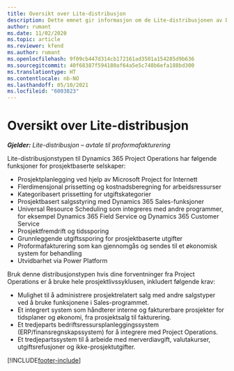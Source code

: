 ```yaml
---
title: Oversikt over Lite-distribusjon
description: Dette emnet gir informasjon om de Lite-distribusjonen av Dynamics 365 Project Operations.
author: rumant
ms.date: 11/02/2020
ms.topic: article
ms.reviewer: kfend
ms.author: rumant
ms.openlocfilehash: 9f09cb447d314cb172161ad3501a154285d9b636
ms.sourcegitcommit: 40f68387f594180af64a5e5c748b6efa188bd300
ms.translationtype: HT
ms.contentlocale: nb-NO
ms.lasthandoff: 05/10/2021
ms.locfileid: "6003823"
---
```

# <a name="lite-deployment-overview"></a>Oversikt over Lite-distribusjon

_**Gjelder:** Lite-distribusjon – avtale til proformafakturering_

Lite-distribusjonstypen til Dynamics 365 Project Operations har følgende funksjoner for prosjektbaserte selskaper:

- Prosjektplanlegging ved hjelp av Microsoft Project for Internett
- Flerdimensjonal prissetting og kostnadsberegning for arbeidsressurser
- Kategoribasert prissetting for utgiftskategorier
- Prosjektbasert salgsstyring med Dynamics 365 Sales-funksjoner
- Universal Resource Scheduling som integreres med andre programmer, for eksempel Dynamics 365 Field Service og Dynamics 365 Customer Service
- Prosjektfremdrift og tidssporing
- Grunnleggende utgiftssporing for prosjektbaserte utgifter
- Proformafakturering som kan gjennomgås og sendes til et økonomisk system for behandling
- Utvidbarhet via Power Platform

Bruk denne distribusjonstypen hvis dine forventninger fra Project Operations er å bruke hele prosjektlivssyklusen, inkludert følgende krav:

- Mulighet til å administrere prosjektrelatert salg med andre salgstyper ved å bruke funksjonene i Sales-programmet.
- Et integrert system som håndterer interne og fakturerbare prosjekter for tidsplaner og økonomi, fra prosjektsalg til fakturering.
- Et tredjeparts bedriftsressursplanleggingssystem (ERP/finansregnskapssystem) for å integrere med Project Operations.
- Et tredjepartssystem til å arbeide med merverdiavgift, valutakurser, utgiftsrefusjoner og ikke-prosjektutgifter.


[!INCLUDE[footer-include](../includes/footer-banner.md)]